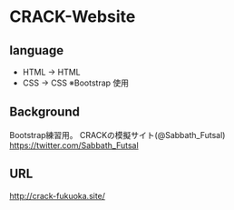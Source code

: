 # CRACK-Website

## language
- HTML -> HTML
- CSS -> CSS
※Bootstrap 使用

## Background
Bootstrap練習用。
CRACKの模擬サイト(@Sabbath_Futsal)
https://twitter.com/Sabbath_Futsal

## URL
http://crack-fukuoka.site/
